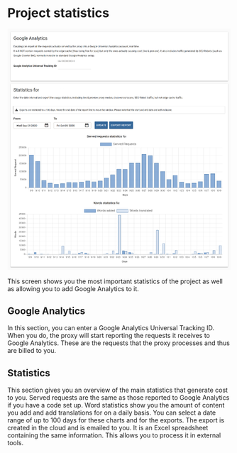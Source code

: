 # Project statistics

![Project statistics screen](../../img/dashboard2/project_statistics.png)

This screen shows you the most important statistics of the project as well as allowing you to add Google Analytics to it.

## Google Analytics

In this section, you can enter a Google Analytics Universal Tracking ID. When you do, the proxy will start reporting the requests it receives to Google Analytics. These are the requests that the proxy processes and thus are billed to you. 

## Statistics

This section gives you an overview of the main statistics that generate cost to you. Served requests are the same as those reported to Google Analytics if you have a code set up. Word statistics show you the amount of content you add and add translations for on a daily basis. You can select a date range of up to 100 days for these charts and for the exports. The export is created in the cloud and is emailed to you. It is an Excel spreadsheet containing the same information. This allows you to process it in external tools.
